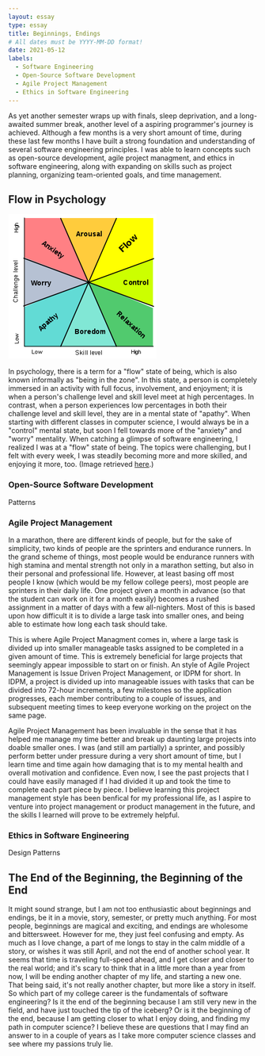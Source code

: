 ```yaml
---
layout: essay
type: essay
title: Beginnings, Endings
# All dates must be YYYY-MM-DD format!
date: 2021-05-12
labels:
  - Software Engineering
  - Open-Source Software Development
  - Agile Project Management
  - Ethics in Software Engineering
---
```


As yet another semester wraps up with finals, sleep deprivation, and a long-awaited summer break, another level of a aspiring programmer's journey is achieved. Although a few months is a very short amount of time, during these last few months I have built a strong foundation and understanding of several software engineering principles. I was able to learn concepts such as open-source development, agile project managment, and ethics in software engineering, along with expanding on skills such as project planning, organizing team-oriented goals, and time management.

## Flow in Psychology

<img class="ui medium right floated image" src="../images/flow.png">

In psychology, there is a term for a "flow" state of being, which is also known informally as "being in the zone". In this state, a person is completely immersed in an activity with full focus, involvement, and enjoyment; it is when a person's challenge level and skill level meet at high percentages. In contrast, when a person experiences low percentages in both their challenge level and skill level, they are in a mental state of "apathy". When starting with different classes in computer science, I would always be in a "control" mental state, but soon I fell towards more of the "anxiety" and "worry" mentality. When catching a glimpse of software engineering, I realized I was at a "flow" state of being. The topics were challenging, but I felt with every week, I was steadily becoming more and more skilled, and enjoying it more, too. (Image retrieved <a href="https://upload.wikimedia.org/wikipedia/commons/thumb/f/f6/Challenge_vs_skill.svg/300px-Challenge_vs_skill.svg.png">here</a>.)

### Open-Source Software Development

Patterns

### Agile Project Management

In a marathon, there are different kinds of people, but for the sake of simplicity, two kinds of people are the sprinters and endurance runners. In the grand scheme of things, most people would be endurance runners with high stamina and mental strength not only in a marathon setting, but also in their personal and professional life. However, at least basing off most people I know (which would be my fellow college peers), most people are sprinters in their daily life. One project given a month in advance (so that the student can work on it for a month easily) becomes a rushed assignment in a matter of days with a few all-nighters. Most of this is based upon how difficult it is to divide a large task into smaller ones, and being able to estimate how long each task should take.

This is where Agile Project Managment comes in, where a large task is divided up into smaller manageable tasks assigned to be completed in a given amount of time. This is extremely beneficial for large projects that seemingly appear impossible to start on or finish. An style of Agile Project Management is Issue Driven Project Management, or IDPM for short. In IDPM, a project is divided up into manageable issues with tasks that can be divided into 72-hour increments, a few milestones so the application progresses, each member contributing to a couple of issues, and subsequent meeting times to keep everyone working on the project on the same page.

Agile Project Management has been invaluable in the sense that it has helped me manage my time better and break up daunting large projects into doable smaller ones. I was (and still am partially) a sprinter, and possibly perform better under pressure during a very short amount of time, but I learn time and time again how damaging that is to my mental health and overall motivation and confidence. Even now, I see the past projects that I could have easily managed if I had divided it up and took the time to complete each part piece by piece. I believe learning this project management style has been benfical for my professional life, as I aspire to venture into project management or product management in the future, and the skills I learned will prove to be extremely helpful. 

### Ethics in Software Engineering

Design Patterns 

## The End of the Beginning, the Beginning of the End

It might sound strange, but I am not too enthusiastic about beginnings and endings, be it in a movie, story, semester, or pretty much anything. For most people, beginnings are magical and exciting, and endings are wholesome and bittersweet. However for me, they just feel confusing and empty. As much as I love change, a part of me longs to stay in the calm middle of a story, or wishes it was still April, and not the end of another school year. It seems that time is traveling full-speed ahead, and I get closer and closer to the real world; and it's scary to think that in a little more than a year from now, I will be ending another chapter of my life, and starting a new one. That being said, it's not really another chapter, but more like a story in itself. So which part of my college career is the fundamentals of software engineering? Is it the end of the beginning because I am still very new in the field, and have just touched the tip of the iceberg? Or is it the beginning of the end, because I am getting closer to what I enjoy doing, and finding my path in computer science? I believe these are questions that I may find an answer to in a couple of years as I take more computer science classes and see where my passions truly lie.
